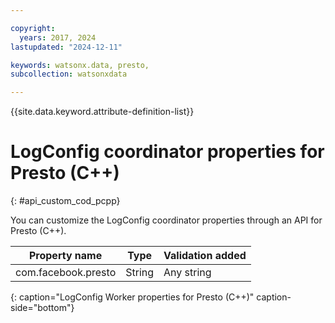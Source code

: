 ```yaml
---

copyright:
  years: 2017, 2024
lastupdated: "2024-12-11"

keywords: watsonx.data, presto,
subcollection: watsonxdata

---
```


{{site.data.keyword.attribute-definition-list}}

# LogConfig coordinator properties for Presto (C++)
{: #api_custom_cod_pcpp}

You can customize the LogConfig coordinator properties through an API for Presto (C++).

|Property name | Type | Validation added |
|-- | -- | --|
|com.facebook.presto | String | Any string |
{: caption="LogConfig Worker properties for Presto (C++)" caption-side="bottom"}
